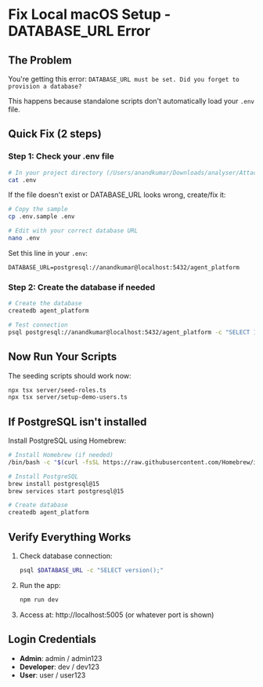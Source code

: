 # Fix Local macOS Setup - DATABASE_URL Error

## The Problem
You're getting this error: `DATABASE_URL must be set. Did you forget to provision a database?`

This happens because standalone scripts don't automatically load your `.env` file.

## Quick Fix (2 steps)

### Step 1: Check your .env file
```bash
# In your project directory (/Users/anandkumar/Downloads/analyser/AttachmentAnalyzer/)
cat .env
```

If the file doesn't exist or DATABASE_URL looks wrong, create/fix it:

```bash
# Copy the sample
cp .env.sample .env

# Edit with your correct database URL
nano .env
```

Set this line in your `.env`:
```env
DATABASE_URL=postgresql://anandkumar@localhost:5432/agent_platform
```

### Step 2: Create the database if needed
```bash
# Create the database
createdb agent_platform

# Test connection
psql postgresql://anandkumar@localhost:5432/agent_platform -c "SELECT 1;"
```

## Now Run Your Scripts

The seeding scripts should work now:
```bash
npx tsx server/seed-roles.ts
npx tsx server/setup-demo-users.ts
```

## If PostgreSQL isn't installed

Install PostgreSQL using Homebrew:
```bash
# Install Homebrew (if needed)
/bin/bash -c "$(curl -fsSL https://raw.githubusercontent.com/Homebrew/install/HEAD/install.sh)"

# Install PostgreSQL
brew install postgresql@15
brew services start postgresql@15

# Create database
createdb agent_platform
```

## Verify Everything Works

1. Check database connection:
   ```bash
   psql $DATABASE_URL -c "SELECT version();"
   ```

2. Run the app:
   ```bash
   npm run dev
   ```

3. Access at: http://localhost:5005 (or whatever port is shown)

## Login Credentials
- **Admin**: admin / admin123
- **Developer**: dev / dev123  
- **User**: user / user123